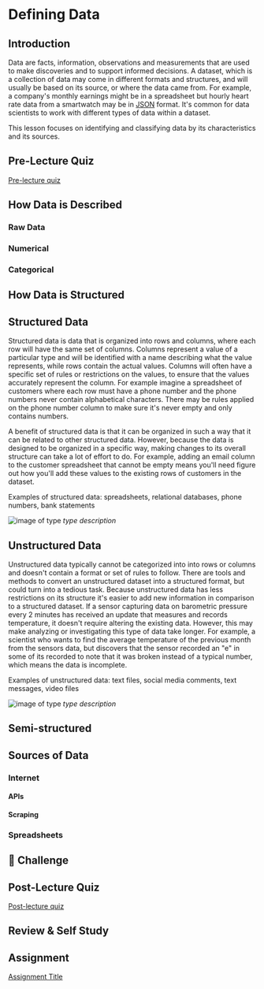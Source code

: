 # Defining Data

## Introduction
Data are facts, information, observations and measurements that are used to make discoveries and to support informed decisions. A dataset, which is a collection of data may come in different formats and structures, and will usually be based on its source, or where the data came from. For example, a company's monthly earnings might be in a spreadsheet but hourly heart rate data from a smartwatch may be in [JSON](https://stackoverflow.com/a/383699) format. It's common for data scientists to work with different types of data within a dataset. 


This lesson focuses on identifying and classifying data by its characteristics and its sources.

## Pre-Lecture Quiz

[Pre-lecture quiz]()


## How Data is Described

### Raw Data
### Numerical
### Categorical


## How Data is Structured

## Structured Data
Structured data is data that is organized into rows and columns, where each row will have the same set of columns. Columns represent a value of a particular type and will be identified with a name describing what the value represents, while rows contain the actual values. Columns will often have a specific set of rules or restrictions on the values, to ensure that the values accurately represent the column. For example imagine a spreadsheet of customers where each row must have a phone number and the phone numbers never contain alphabetical characters. There may be rules applied on the phone number column to make sure it's never empty and only contains numbers. 

A benefit of structured data is that it can be organized in such a way that it can be related to other structured data. However, because the data is designed to be organized in a specific way, making changes to its overall structure can take a lot of effort to do. For example, adding an email column to the customer spreadsheet that cannot be empty means you'll need figure out how you'll add these values to the existing rows of customers in the dataset. 

Examples of structured data: spreadsheets, relational databases, phone numbers, bank statements

![image of type]()
*type description*

## Unstructured Data
Unstructured data typically cannot be categorized into into rows or columns and doesn't contain a format or set of rules to follow. There are tools and methods to convert an unstructured dataset into a structured format, but could turn into a tedious task. Because unstructured data has less restrictions on its structure it's easier to add new information in comparison to a structured dataset. If a sensor capturing data on barometric pressure every 2 minutes has received an update that measures and records temperature, it doesn't require altering the existing data. However, this may make analyzing or investigating this type of data take longer. For example, a scientist who wants to find the average temperature of the previous month from the sensors data, but discovers that the sensor recorded an "e" in some of its recorded  to note that it was broken instead of a typical number, which means the data is incomplete.

Examples of unstructured data:  text files, social media comments, text messages, video files

![image of type]()
*type description*

## Semi-structured


## Sources of Data
### Internet
#### APIs
#### Scraping
### Spreadsheets


## 🚀 Challenge


## Post-Lecture Quiz

[Post-lecture quiz]()

## Review & Self Study


## Assignment

[Assignment Title](assignment.md)
